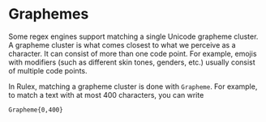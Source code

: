 # Graphemes

Some regex engines support matching a single Unicode grapheme cluster. A grapheme cluster is what
comes closest to what we perceive as a character. It can consist of more than one code point.
For example, emojis with modifiers (such as different skin tones, genders, etc.) usually consist of
multiple code points.

In Rulex, matching a grapheme cluster is done with <rulex>`Grapheme`. For example, to match
a text with at most 400 characters, you can write

```rulex
Grapheme{0,400}
```
